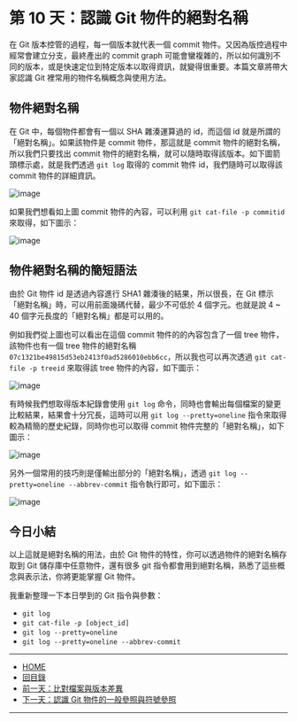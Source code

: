 第 10 天：認識 Git 物件的絕對名稱
=================================================

在 Git 版本控管的過程，每一個版本就代表一個 commit 物件。又因為版控過程中經常會建立分支，最終產出的 commit graph 可能會蠻複雜的，所以如何識別不同的版本，或是快速定位到特定版本以取得資訊，就變得很重要。本篇文章將帶大家認識 Git 裡常用的物件名稱概念與使用方法。

物件絕對名稱
------------

在 Git 中，每個物件都會有一個以 SHA 雜湊運算過的 id，而這個 id 就是所謂的「絕對名稱」。如果該物件是 commit 物件，那這就是 commit 物件的絕對名稱，所以我們只要找出 commit 物件的絕對名稱，就可以隨時取得該版本。如下圖箭頭標示處，就是我們透過 `git log` 取得的 commit 物件 id，我們隨時可以取得該 commit 物件的詳細資訊。

![image](../figures/10/01.png)

如果我們想看如上圖 commit 物件的內容，可以利用 `git cat-file -p commitid` 來取得，如下圖示：

![image](../figures/10/02.png)

物件絕對名稱的簡短語法
---------------------

由於 Git 物件 id 是透過內容進行 SHA1 雜湊後的結果，所以很長，在 Git 標示「絕對名稱」時，可以用前面幾碼代替，最少不可低於 4 個字元。也就是說 4 ~ 40 個字元長度的「絕對名稱」都是可以用的。

例如我們從上圖也可以看出在這個 commit 物件的的內容包含了一個 tree 物件，該物件也有一個 tree 物件的絕對名稱 `07c1321be49815d53eb2413f0ad5286010ebb6cc`，所以我也可以再次透過 `git cat-file -p treeid` 來取得該 tree 物件的內容，如下圖示：

![image](../figures/10/03.png)

有時候我們想取得版本紀錄會使用 `git log` 命令，同時也會輸出每個檔案的變更比較結果，結果會十分冗長，這時可以用 `git log --pretty=oneline` 指令來取得較為精簡的歷史紀錄，同時你也可以取得 commit 物件完整的「絕對名稱」，如下圖示：

![image](../figures/10/04.png)

另外一個常用的技巧則是僅輸出部分的「絕對名稱」，透過 `git log --pretty=oneline --abbrev-commit` 指令執行即可，如下圖示：

![image](../figures/10/05.png)


今日小結
-------

以上這就是絕對名稱的用法，由於 Git 物件的特性，你可以透過物件的絕對名稱存取到 Git 儲存庫中任意物件，還有很多 git 指令都會用到絕對名稱，熟悉了這些概念與表示法，你將更能掌握 Git 物件。

我重新整理一下本日學到的 Git 指令與參數：

* `git log`
* `git cat-file -p [object_id]`
* `git log --pretty=oneline`
* `git log --pretty=oneline --abbrev-commit`



****
* [HOME](../README.md)
* [回目錄](README.md)
* [前一天：比對檔案與版本差異](09.md)
* [下一天：認識 Git 物件的一般參照與符號參照](11.md)

****